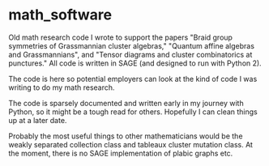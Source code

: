 # math_software
Old math research code I wrote to support the papers "Braid group symmetries of Grassmannian cluster algebras,"  "Quantum affine algebras and Grassmannians", and "Tensor diagrams and cluster combinatorics at punctures." All code is written in SAGE (and designed to run with Python 2). 

The code is here so potential employers can look at the kind of code I was writing to do my math research. 

The code is sparsely documented and written early in my journey with Python, so it might be a tough read for others. Hopefully I can clean things up at a later date.

Probably the most useful things to other mathematicians would be the weakly separated collection class and tableaux cluster mutation class. At the moment, there is no SAGE implementation of plabic graphs etc. 
